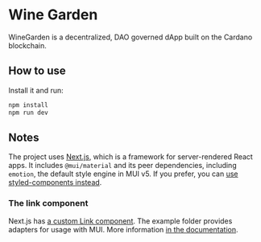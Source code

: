 # Wine Garden

WineGarden is a decentralized, DAO governed dApp built on the Cardano blockchain.

## How to use

Install it and run:

```sh
npm install
npm run dev
```

## Notes

The project uses [Next.js](https://github.com/vercel/next.js), which is a framework for server-rendered React apps. It
includes `@mui/material` and its peer dependencies, including `emotion`, the default style engine in MUI v5. If you
prefer, you can [use styled-components instead](https://mui.com/material-ui/guides/interoperability/#styled-components).

### The link component

Next.js has [a custom Link component](https://nextjs.org/docs/api-reference/next/link). The example folder provides
adapters for usage with MUI. More
information [in the documentation](https://mui.com/material-ui/guides/routing/#next-js).
